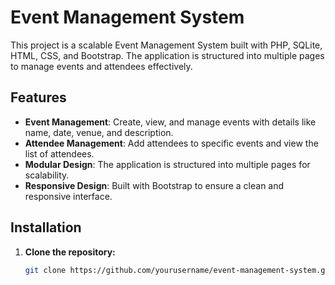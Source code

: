 # Event Management System

This project is a scalable Event Management System built with PHP, SQLite, HTML, CSS, and Bootstrap. The application is structured into multiple pages to manage events and attendees effectively.

## Features

- **Event Management**: Create, view, and manage events with details like name, date, venue, and description.
- **Attendee Management**: Add attendees to specific events and view the list of attendees.
- **Modular Design**: The application is structured into multiple pages for scalability.
- **Responsive Design**: Built with Bootstrap to ensure a clean and responsive interface.

## Installation

1. **Clone the repository:**
   ```bash
   git clone https://github.com/yourusername/event-management-system.git
